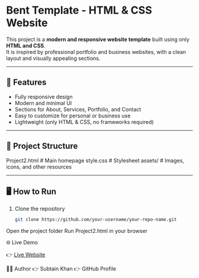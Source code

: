 # Bent Template - HTML & CSS Website

This project is a **modern and responsive website template** built using only **HTML and CSS**.  
It is inspired by professional portfolio and business websites, with a clean layout and visually appealing sections.  

---

## 🚀 Features
- Fully responsive design  
- Modern and minimal UI  
- Sections for About, Services, Portfolio, and Contact  
- Easy to customize for personal or business use  
- Lightweight (only HTML & CSS, no frameworks required)  

---

## 📂 Project Structure
Project2.html # Main homepage
style.css # Stylesheet
assets/ # Images, icons, and other resources


---

## 🖥️ How to Run
1. Clone the repository  
   ```bash
   git clone https://github.com/your-username/your-repo-name.git
Open the project folder
Run Project2.html in your browser

🌐 Live Demo

👉 [Live Website]( https://subtainkhanp.github.io/Responsive-Portfolio-Business-Template-HTML-CSS-/)

  

👨‍💻 Author
👉   Subtain Khan
👉   GitHub Profile
